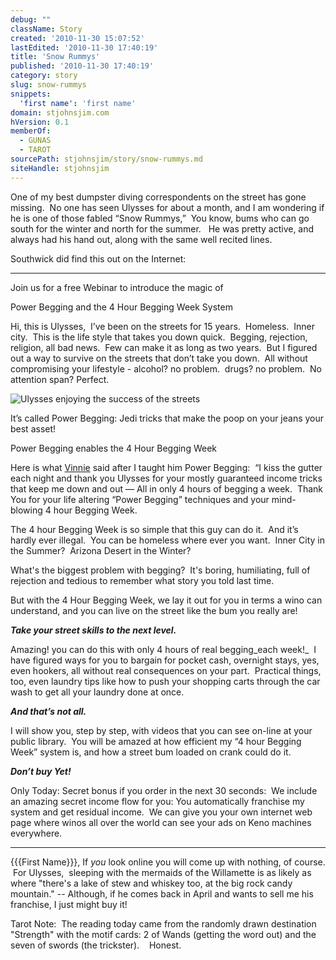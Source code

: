 ```yaml
---
debug: ""
className: Story
created: '2010-11-30 15:07:52'
lastEdited: '2010-11-30 17:40:19'
title: 'Snow Rummys'
published: '2010-11-30 17:40:19'
category: story
slug: snow-rummys
snippets:
  'first name': 'first name'
domain: stjohnsjim.com
hVersion: 0.1
memberOf:
  - GUNAS
  - TAROT
sourcePath: stjohnsjim/story/snow-rummys.md
siteHandle: stjohnsjim
---
```

One of my best dumpster diving correspondents on the street has gone missing.&nbsp; No one has seen Ulysses for about a month, and I am wondering if he is one of those fabled &ldquo;Snow Rummys,&rdquo;&nbsp; You know, bums who can go south for the winter and north for the summer. &nbsp; He was pretty active, and always had his hand out, along with the same well recited lines.

Southwick did find this out on the Internet:

- - -

Join us for a free Webinar to introduce the magic of

Power Begging and the 4 Hour Begging Week System

Hi, this is Ulysses,&nbsp; I&rsquo;ve been on the streets for 15 years.&nbsp; Homeless.&nbsp; Inner city.&nbsp; This is the life style that takes you down quick.&nbsp; Begging, rejection, religion, all bad news.&nbsp; Few can make it as long as two years.&nbsp; But I figured out a way to survive on the streets that don&rsquo;t take you down. &nbsp;All without compromising your lifestyle - alcohol? no problem.&nbsp; drugs? no problem. &nbsp;No attention span? Perfect.

![Ulysses enjoying the success of the streets][0]

It&rsquo;s called Power Begging: Jedi tricks that make the poop on your jeans your best asset!

Power Begging enables the 4 Hour Begging Week

Here is what [Vinnie][0] said after I taught him Power Begging:&nbsp; &ldquo;I kiss the gutter each night and thank you Ulysses for your mostly guaranteed income tricks that keep me down and out &mdash; All in only 4 hours of begging a week.&nbsp; Thank You for your life altering &ldquo;Power Begging&rdquo; techniques and your mind-blowing 4 hour Begging Week.

The 4 hour Begging Week is so simple that this guy can do it.&nbsp; And it&rsquo;s hardly ever illegal.&nbsp; You can be homeless where ever you want.&nbsp; Inner City in the Summer?&nbsp; Arizona Desert in the Winter?

What's the biggest problem with begging? &nbsp;It's boring, humiliating, full of rejection and tedious to remember what story you told last time.

But with the 4 Hour Begging Week, we lay it out for you in terms a wino can understand, and you can live on the street like the bum you really are!

_**Take your street skills to the next level.**_

Amazing! you can do this with only 4 hours of real begging_each week!_ &nbsp;I have figured ways for you to bargain for pocket cash, overnight stays, yes, even hookers, all without real consequences on your part.&nbsp; Practical things, too, even laundry tips like how to push your shopping carts through the car wash to get all your laundry done at once.

_**And that&rsquo;s not all.**_

I will show you, step by step, with videos that you can see on-line at your public library.&nbsp; You will be amazed at how efficient my &ldquo;4 hour Begging Week&rdquo; system is, and how a street bum loaded on crank could do it.

**_Don&rsquo;t buy Yet!_**

Only Today: Secret bonus if you order in the next 30 seconds:&nbsp; We include an amazing secret income flow for you: You automatically franchise my system and get residual income.&nbsp; We can give you your own internet web page where winos all over the world can see your ads on Keno machines everywhere.

- - -

{{{First Name}}}, If _you_&nbsp;look online you will come up with nothing, of course. &nbsp;For Ulysses, &nbsp;sleeping with the mermaids of the Willamette is as likely as where &quot;there's a lake of stew and whiskey too, at the big rock candy mountain.&quot; -- Although, if he comes back in April and wants to sell me his franchise, I just might buy it!

Tarot Note: &nbsp;The reading today came from the randomly drawn destination &quot;Strength&quot; with the motif cards:&nbsp;2 of Wands (getting the word out) and the seven of swords (the trickster). &nbsp; &nbsp;Honest.

[0]: http://StJohnsJim.com/successlikeme.jpg